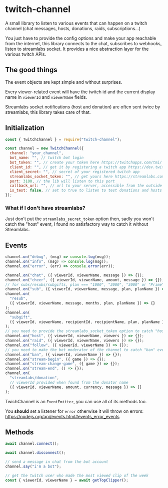 # twitch-channel

A small library to listen to various events that can happen on a twitch channel (chat messages, hosts, donations, raids, subscriptions…)

You just have to provide the config options and make your app reachable from the internet, this library connects to the chat, subscribes to webhooks, listen to streamlabs socket. It provides a nice abstraction layer for the various twitch APIs.

## The good things

The event objects are kept simple and without surprises.

Every viewer-related event will have the twitch id and the current display name in `viewerId` and `viewerName` fields.

Streamlabs socket notifications (host and donation) are often sent twice by streamlabs, this library takes care of that.

## Initialization

```javascript
const { TwitchChannel } = require("twitch-channel");

const channel = new TwitchChannel({
  channel: "your_channel",
  bot_name: "", // twitch bot login
  bot_token: "", // create your token here https://twitchapps.com/tmi/
  client_id: "", // get it by registering a twitch app https://dev.twitch.tv/dashboard/apps/create (Redirect URI is not used)
  client_secret: "", // secret of your registered twitch app
  streamlabs_socket_token: "", // get yours here https://streamlabs.com/dashboard#/apisettings in API TOKENS then "your socket API token"
  port: 3100, // the lib will listen to this port
  callback_url: "", // url to your server, accessible from the outside world
  is_test: false, // set to true to listen to test donations and hosts from streamlabs
});
```

### What if I don't have streamlabs?

Just don't put the `streamlabs_secret_token` option then, sadly you won't catch the "host" event, I found no satisfactory way to catch it without Streamlabs.

## Events

```javascript
channel.on("debug", (msg) => console.log(msg));
channel.on("info", (msg) => console.log(msg));
channel.on("error", (err) => console.error(err));

channel.on("chat", ({ viewerId, viewerName, message }) => {});
channel.on("cheer", ({ viewerId, viewerName, amount, message }) => {});
// for subs/resubs/subgifts, plan === "1000", "2000", "3000" or "Prime". See msg-param-sub-plan here https://dev.twitch.tv/docs/irc/tags/#usernotice-twitch-tags
channel.on("sub", ({ viewerId, viewerName, message, plan, planName }) => {});
channel.on(
  "resub",
  ({ viewerId, viewerName, message, months, plan, planName }) => {}
);
channel.on(
  "subgift",
  ({ viewerId, viewerName, recipientId, recipientName, plan, planName }) => {}
);
// you need to provide the streamlabs_socket_token option to catch "host" events
channel.on("host", ({ viewerId, viewerName, viewers }) => {});
channel.on("raid", ({ viewerId, viewerName, viewers }) => {});
channel.on("follow", ({ viewerId, viewerName }) => {});
// you need to make the bot moderator of the channel to catch "ban" events
channel.on("ban", ({ viewerId, viewerName }) => {});
channel.on("stream-begin", ({ game }) => {});
channel.on("stream-change-game", ({ game }) => {});
channel.on("stream-end", () => {});
channel.on(
  "streamlabs/donation",
  // viewerId provided when found from the donator name
  ({ viewerId, viewerName, amount, currency, message }) => {}
);
```

TwichChannel is an `EventEmitter`, you can use all of its methods too.

You **should** set a listener for `error` otherwise it will throw on errors: https://nodejs.org/api/events.html#events_error_events

## Methods

```javascript
await channel.connect();

await channel.disconnect();

// send a message in chat from the bot account
channel.say("i'm a bot");

// get the twitch user who made the most viewed clip of the week
const { viewerId, viewerName } = await getTopClipper();
```
